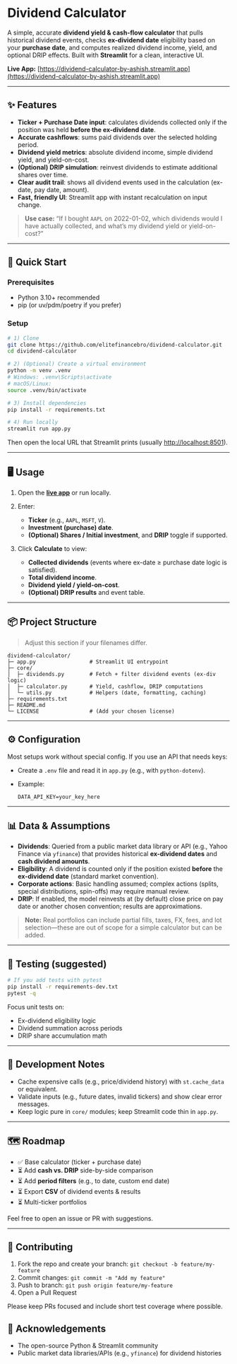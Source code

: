 
# Dividend Calculator

A simple, accurate **dividend yield & cash-flow calculator** that pulls historical dividend events, checks **ex-dividend date** eligibility based on your **purchase date**, and computes realized dividend income, yield, and optional DRIP effects. Built with **Streamlit** for a clean, interactive UI.

**Live App:** [https://dividend-calculator-by-ashish.streamlit.app](https://dividend-calculator-by-ashish.streamlit.app)

---

## ✨ Features

* **Ticker + Purchase Date input**: calculates dividends collected only if the position was held **before the ex-dividend date**.
* **Accurate cashflows**: sums paid dividends over the selected holding period.
* **Dividend yield metrics**: absolute dividend income, simple dividend yield, and yield-on-cost.
* **(Optional) DRIP simulation**: reinvest dividends to estimate additional shares over time.
* **Clear audit trail**: shows all dividend events used in the calculation (ex-date, pay date, amount).
* **Fast, friendly UI**: Streamlit app with instant recalculation on input change.

> **Use case:** “If I bought `AAPL` on 2022-01-02, which dividends would I have actually collected, and what’s my dividend yield or yield-on-cost?”

---

## 🚀 Quick Start

### Prerequisites

* Python 3.10+ recommended
* pip (or uv/pdm/poetry if you prefer)

### Setup

```bash
# 1) Clone
git clone https://github.com/elitefinancebro/dividend-calculator.git
cd dividend-calculator

# 2) (Optional) Create a virtual environment
python -m venv .venv
# Windows: .venv\Scripts\activate
# macOS/Linux:
source .venv/bin/activate

# 3) Install dependencies
pip install -r requirements.txt

# 4) Run locally
streamlit run app.py
```

Then open the local URL that Streamlit prints (usually [http://localhost:8501](http://localhost:8501)).

---

## 🖥️ Usage

1. Open the **[live app](https://dividend-calculator-by-ashish.streamlit.app)** or run locally.
2. Enter:

   * **Ticker** (e.g., `AAPL`, `MSFT`, `V`).
   * **Investment (purchase) date**.
   * **(Optional) Shares / Initial investment**, and **DRIP** toggle if supported.
3. Click **Calculate** to view:

   * **Collected dividends** (events where ex-date ≥ purchase date logic is satisfied).
   * **Total dividend income**.
   * **Dividend yield / yield-on-cost**.
   * **(Optional) DRIP results** and event table.

---

## 📦 Project Structure

> Adjust this section if your filenames differ.

```
dividend-calculator/
├─ app.py                 # Streamlit UI entrypoint
├─ core/
│  ├─ dividends.py        # Fetch + filter dividend events (ex-div logic)
│  ├─ calculator.py       # Yield, cashflow, DRIP computations
│  └─ utils.py            # Helpers (date, formatting, caching)
├─ requirements.txt
├─ README.md
└─ LICENSE                # (Add your chosen license)
```

---

## ⚙️ Configuration

Most setups work without special config. If you use an API that needs keys:

* Create a `.env` file and read it in `app.py` (e.g., with `python-dotenv`).
* Example:

  ```
  DATA_API_KEY=your_key_here
  ```

---

## 📊 Data & Assumptions

* **Dividends**: Queried from a public market data library or API (e.g., Yahoo Finance via `yfinance`) that provides historical **ex-dividend dates** and **cash dividend amounts**.
* **Eligibility**: A dividend is counted only if the position existed **before** the **ex-dividend date** (standard market convention).
* **Corporate actions**: Basic handling assumed; complex actions (splits, special distributions, spin-offs) may require manual review.
* **DRIP**: If enabled, the model reinvests at (by default) close price on pay date or another chosen convention; results are approximations.

> **Note:** Real portfolios can include partial fills, taxes, FX, fees, and lot selection—these are out of scope for a simple calculator but can be added.

---

## 🧪 Testing (suggested)

```bash
# If you add tests with pytest
pip install -r requirements-dev.txt
pytest -q
```

Focus unit tests on:

* Ex-dividend eligibility logic
* Dividend summation across periods
* DRIP share accumulation math

---

## 🔧 Development Notes

* Cache expensive calls (e.g., price/dividend history) with `st.cache_data` or equivalent.
* Validate inputs (e.g., future dates, invalid tickers) and show clear error messages.
* Keep logic pure in `core/` modules; keep Streamlit code thin in `app.py`.

---

## 🗺️ Roadmap

* ✅ Base calculator (ticker + purchase date)
* ⏳ Add **cash vs. DRIP** side-by-side comparison
* ⏳ Add **period filters** (e.g., to date, custom end date)
* ⏳ Export **CSV** of dividend events & results
* ⏳ Multi-ticker portfolios

Feel free to open an issue or PR with suggestions.

---

## 🤝 Contributing

1. Fork the repo and create your branch: `git checkout -b feature/my-feature`
2. Commit changes: `git commit -m "Add my feature"`
3. Push to branch: `git push origin feature/my-feature`
4. Open a Pull Request

Please keep PRs focused and include short test coverage where possible.



## 🙌 Acknowledgements

* The open-source Python & Streamlit community
* Public market data libraries/APIs (e.g., `yfinance`) for dividend histories

